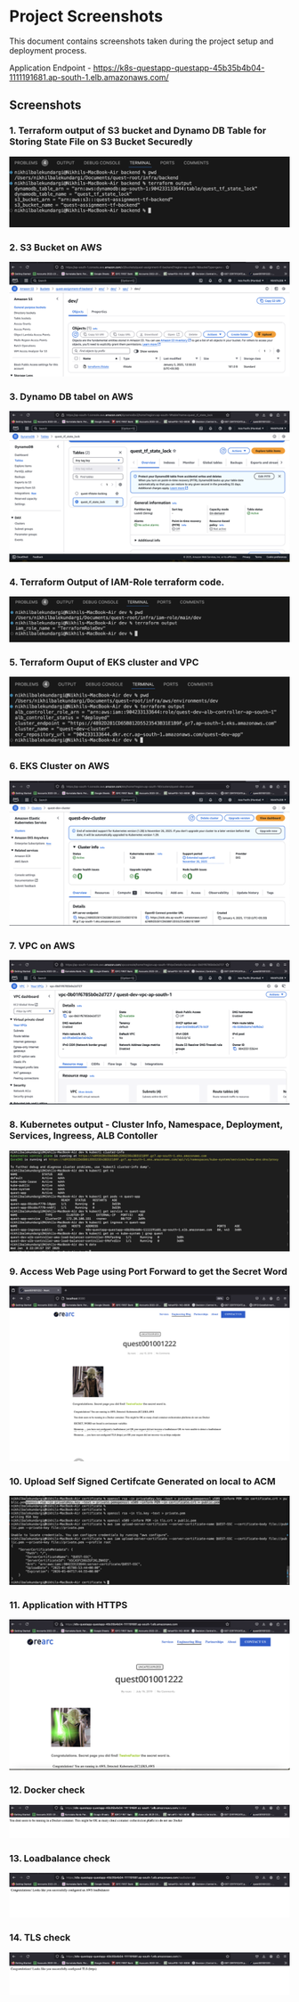 # Project Screenshots

This document contains screenshots taken during the project setup and deployment process. 

Application Endpoint - https://k8s-questapp-questapp-45b35b4b04-1111191681.ap-south-1.elb.amazonaws.com/

## Screenshots

### 1. Terraform output of S3 bucket and Dynamo DB Table for Storing State File on S3 Bucket Securedly 
![Backend  Resoruces Terrafrom Output ](./screenshots/1-backend-output.png)

### 2. S3 Bucket on AWS
![S3 Bucket with tfstate file](./screenshots/2-S3-Bucket.png)

### 3. Dynamo DB tabel on AWS
![Dynamo DB Table](./screenshots/3-Dynamo-DB.png)

### 4. Terraform Output of IAM-Role terraform code.
![IAM Role Terraform Output](./screenshots/4-iam-role-output.png)

### 5. Terraform Ouput of EKS cluster and VPC
![Docker Build](./screenshots/5-eks-vpc-output.png)

### 6. EKS Cluster on AWS
![EKS Cluster](./screenshots/6-EKS-Cluster.png)

### 7. VPC on AWS
![VPC](./screenshots/7-VPC.png)

### 8. Kubernetes output - Cluster Info, Namespace, Deployment, Services, Ingreess, ALB Contoller
![k8s resources](./screenshots/8-k8s-resources.png)

### 9. Access Web Page using Port Forward to get the Secret Word
![Secret_Word](./screenshots/9-localhost-secret-word.png)

### 10. Upload Self Signed Certifcate Generated on local to ACM
![Self Signed Certificate to ACM](./screenshots/10-Self-Signed-Certificate-Upload-to-ACL.png)

### 11. Application with HTTPS
![Index Page](./screenshots/11-application-web.png)

### 12. Docker check
![Index Page](./screenshots/12-docker-check.png)

### 13. Loadbalance check
![LoadBalance Page](./screenshots/13-loadbalance-check.png)

### 14. TLS check
![TLS Page](./screenshots/tls-https-check.png)